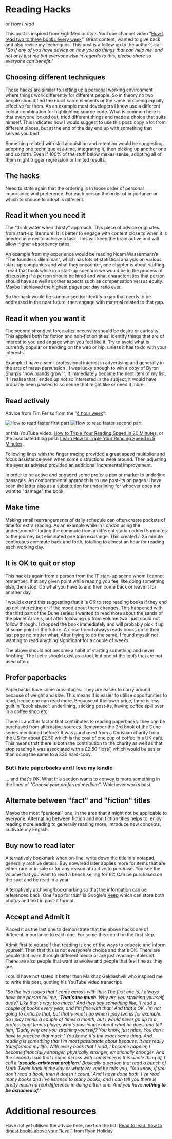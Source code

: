 # Reading Hacks
or *How I read*

This post is inspired from FightMediocrity's YouTube channel video
"[How I read two to three books every 
week](https://www.youtube.com/watch?v=qARv-vEh2o8)". Great content, wanted to
give back and also revise my techniques. This post is a follow up to the
author's call: *"So if any of you have advice on how you do things that can
help me, and not only just me but everyone else in regards to this, please 
share so everyone can benefit."*

## Choosing different techniques

Those hacks are similar to setting up a personal working environment where
things work differently for different people. So in theory no two people should
find the exact same elements or the same mix being equally effective for them.
As an example most developers I know use a different colour combination for 
highlighting source code. What is common here is that everyone looked out,
tried different things and made a choice that suits himself. This indicates 
how I would suggest to use this post: copy a lot from different places, but at 
the end of the day end up with something that serves you best.

Something related with skill acquisition and retention would be suggesting
adopting one technique at a time, integrating it, then picking up another one
and so forth. Even if 100% of the stuff below makes sense, adopting all of
them might trigger regression or limited results.

## The hacks

Need to state again that the ordering is In loose order of personal importance
and preference. For each person the order of importance or which to choose to
adopt is different.

## Read it when you need it

The “drink water when thirsty” approach. This piece of advice originates from
start-up literature: It is better to engage with content close to when it is
needed in order to achieve a task. This will keep the brain active and will
allow higher absorbency rates.

An example from my experience would be reading Noam Wassermann’s “The founder’s
dilemmas”, which has lots of statistical analysis on various start-up companies
and what they encounter, one chapter is about stuffing. I read that book while
in a start-up scenario we would be in the process of discussing if a person
should be hired and what characteristics that person should have as well as
other aspects such as compensation versus equity. Maybe I achieved the highest
pages per day ratio ever.

So the hack would be summarised to: Identify a gap that needs to be addressed
in the near future, then engage with material related to that gap.

## Read it when you want it

The second strongest force after necessity should be desire or curiosity. This
applies both for fiction and non-fiction titles: identify things that are of
interest to you and engage when you feel like it. Try to avoid what is
currently popular or trending on the web or hip, unless it has to do with your
interests.

Example: I have a semi-professional interest in advertising and generally in
the arts of mass-persuasion . I was lucky enough to win a copy of Byron Sharp’s
"[how brands grow”](http://marketinglawsofgrowth.com/)". It immediately became
the next item of my list. If I realise that I ended up not so interested in the
subject, it would have probably been passed to someone that might like or need
it more.

## Read actively

Advice from Tim Feriss from the "[4 hour week](http://www.amazon.co.uk/4-Hour-Work-Week-Escape-Anywhere/dp/0091929113/)":

![How to read faster first part](images/reading_hacks/how_to_read-pt1.jpg "How to read faster first part")
![How to read faster second part](images/reading_hacks/how_to_read-pt2.jpg "How to read faster second part")

or this YouTube video: [How to Triple Your Reading Speed in 20 Minutes](https://www.youtube.com/watch?v=jeOHqI9SqOI), or the associated blog post: [Learn How to Triple Your Reading Speed in 5 Minutes](http://fourhourworkweek.com/2015/06/09/speed-reading/).

Following lines with the finger tracing provided a great speed multiplier and
focus assistance even when some distractions were around. Then adjusting the
eyes as advised provided an additional incremental improvement.

In order to be active and engaged some prefer a pen or marker to underline
passages. An compartmental approach is to use post-its on pages. I have seen
the latter also as a substitution for underlining for whoever does not want to
"damage" the book.

## Make time

Making small rearrangements of daily schedule can often create pockets of time
for extra reading. As an example while in London using the underground:
starting the commute from a different station added 5 minutes to the journey
but eliminated one train exchange. This created a 25 minute continuous commute
back and forth, totalling to almost an hour for reading each working day.

## It is OK to quit or stop

This hack is again from a person from the IT start-up scene whom I cannot
remember: If at any given point while reading you feel like doing something
else, then stop. Do what you have to and then come back or leave it for another
day.

I would extend this suggesting that it is OK to stop reading books if they end
up not interesting or if the mood about them changes. This happened with the
third part of the Dune series: I wanted to read more about the sands of the
planet Arrakis, but after following up from volume two I just could not follow
through. I dropped the book immediately and will probably pick it up at some
point in the future. A close friend always reads books up to their last page no
matter what.  After trying to do the same, I found myself not wanting to read
anything significant for a couple of weeks.

The above should not become a habit of starting something and never finishing.
The tactic should exist as a tool, but one of the tools that are not used
often.

## Prefer paperbacks

Paperbacks have some advantages: They are easier to carry around because of
weight and size. This means it is easier to utilise opportunities to read,
hence one can read more. Because of the lower price, there is less guilt in
“book abuse”: underlining, sticking post-its, having coffee spill over in a
coffee shop etc.

There is another factor that contributes to reading paperbacks: they can be
purchased from alternative sources. Remember the 3rd book of the Dune series
mentioned before? It was purchased from a Christian charity from the US for
about £2.50 which is the cost of one cup of coffee in a UK café. This means
that there is both the contribution to the charity as well as that stop reading
it was associated with a £2.50 “loss”, which would be easier than doing the
same to a £30 hard-copy.

### But I hate paperbacks and I love my kindle

... and that's OK. What this section wants to convey is more something in the
lines of *"Choose your preferred medium"*. Whichever works best.

## Alternate between "fact" and "fiction" titles

Maybe the most “personal” one, in the area that it might not be applicable to
everyone. Alternating between fiction and non fiction titles helps to: enjoy
reading more leading to generally reading more, introduce new concepts,
cultivate my English.

## Buy now to read later

Alternatively bookmark when on-line, write down the title in a notepad,
generally archive details. Buy now/read later applies more for items that are
either rare or in sale or for any reason attractive to purchase. You see
the volume that you want to read a bench selling for £2: Can be purchased on
the spot and be read in a year.

Alternatively archiving/bookmarking so that the information can be referenced
back. One "app for that" is Google's
[Keep](https://play.google.com/store/apps/details?id=com.google.android.keep)
which can store both photos and text in post-it format.

## Accept and Admit it

Placed it as the last one to demonstrate that the above hacks are of different
importance to each one. For some this could be the first step.

Admit first to yourself that reading is one of the ways to educate and inform
yourself. Then that this is not everyone's choice and that's OK. There are
people that learn through different media or are just reading-intolerant. There
are also people that want to evolve and people that feel fine as they are.

I could have not stated it better than Malkhaz Geldiashvili who inspired me to
write this post, quoting his YouTube video transcript:

*"So the two issues that I come across with this: The first one is, I always have
one person tell me, '**That's too much**. Why are you straining yourself, dude? Like that's
way too much.' And they say something like, 'I read a couple of books every year, and
I'm fine with that.' And that's OK. I'm not going to criticize that, but that's what
I do when I play tennis for example. So I play tennis a couple of times a month, but
I would never go up to a professional tennis player, who's passionate about what he does,
and tell him, 'Dude, why are you straining yourself? You know, just relax. You don't
have to practice that much.' You know, it's the exact same thing. And reading is something
that I'm most passionate about because, it has really transformed my life. With every
book that I read, I become happier, I become financially stronger, physically stronger,
emotionally stronger. And the second issue that I come across with sometimes is this
whole thing of, I call it '**pseudo-aristocrat problem**.' Basically a person that read a bunch
of Mark Twain back in the day or whatever, and he tells you, 'You know, if you don't
read a book, then it doesn't count.' And I have done both. I've read many books and I've
listened to many books, and I can tell you there is pretty much no real difference in
doing either one. And you have **nothing to be ashamed of**."*

# Additional resources

Have not yet utilised the advice here, next on the list:
[Read to lead: how to digest books above your “level”](http://ryanholiday.net/read-to-lead-how-to-digest-books-above-your-level/) from Ryan Holiday.

